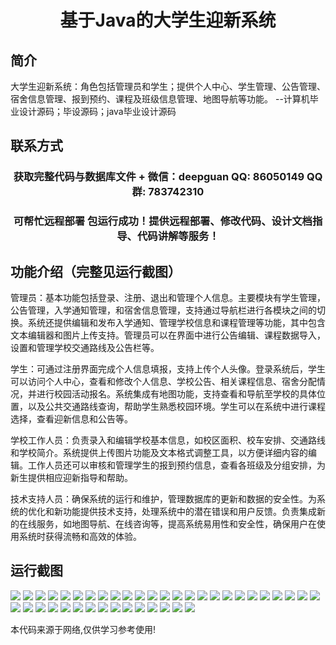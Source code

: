 <p><h1 align="center">基于Java的大学生迎新系统</h1></p>

## 简介
大学生迎新系统：角色包括管理员和学生；提供个人中心、学生管理、公告管理、宿舍信息管理、报到预约、课程及班级信息管理、地图导航等功能。    --计算机毕业设计源码；毕设源码；java毕业设计源码


## 联系方式
<p><h3 align="center">获取完整代码与数据库文件 + 微信：deepguan QQ: 86050149 QQ群: 783742310</h3></p>
<p><h3 align="center">可帮忙远程部署 包运行成功！提供远程部署、修改代码、设计文档指导、代码讲解等服务！</h3></p>

## 功能介绍（完整见运行截图）
管理员：基本功能包括登录、注册、退出和管理个人信息。主要模块有学生管理，公告管理，入学通知管理，和宿舍信息管理，支持通过导航栏进行各模块之间的切换。系统还提供编辑和发布入学通知、管理学校信息和课程管理等功能，其中包含文本编辑器和图片上传支持。管理员可以在界面中进行公告编辑、课程数据导入，设置和管理学校交通路线及公告栏等。

学生：可通过注册界面完成个人信息填报，支持上传个人头像。登录系统后，学生可以访问个人中心，查看和修改个人信息、学校公告、相关课程信息、宿舍分配情况，并进行校园活动报名。系统集成有地图功能，支持查看和导航至学校的具体位置，以及公共交通路线查询，帮助学生熟悉校园环境。学生可以在系统中进行课程选择，查看迎新信息和公告等。

学校工作人员：负责录入和编辑学校基本信息，如校区面积、校车安排、交通路线和学校简介。系统提供上传图片功能及文本格式调整工具，以方便详细内容的编辑。工作人员还可以审核和管理学生的报到预约信息，查看各班级及分组安排，为新生提供相应迎新指导和帮助。

技术支持人员：确保系统的运行和维护，管理数据库的更新和数据的安全性。为系统的优化和新功能提供技术支持，处理系统中的潜在错误和用户反馈。负责集成新的在线服务，如地图导航、在线咨询等，提高系统易用性和安全性，确保用户在使用系统时获得流畅和高效的体验。


## 运行截图
![](img/001.jpg)
![](img/002.jpg)
![](img/003.jpg)
![](img/004.jpg)
![](img/005.jpg)
![](img/006.jpg)
![](img/007.jpg)
![](img/008.jpg)
![](img/009.jpg)
![](img/010.jpg)
![](img/011.jpg)
![](img/012.jpg)
![](img/013.jpg)
![](img/014.jpg)
![](img/015.jpg)
![](img/016.jpg)
![](img/017.jpg)
![](img/018.jpg)
![](img/019.jpg)
![](img/020.jpg)
![](img/021.jpg)
![](img/022.jpg)
![](img/023.jpg)
![](img/024.jpg)
![](img/025.jpg)
![](img/026.jpg)
![](img/027.jpg)
![](img/028.jpg)
![](img/029.jpg)
![](img/030.jpg)
![](img/031.jpg)
![](img/032.jpg)
![](img/033.jpg)
![](img/034.jpg)
![](img/035.jpg)
![](img/036.jpg)
![](img/037.jpg)
![](img/038.jpg)
![](img/039.jpg)
![](img/040.jpg)

<p>本代码来源于网络,仅供学习参考使用!</p>
